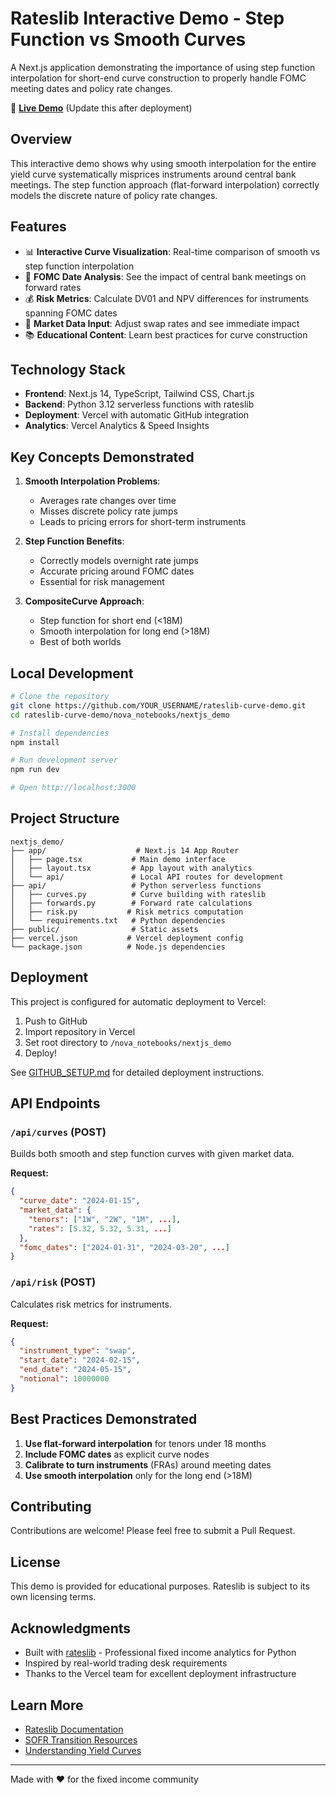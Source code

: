 # Rateslib Interactive Demo - Step Function vs Smooth Curves

A Next.js application demonstrating the importance of using step function interpolation for short-end curve construction to properly handle FOMC meeting dates and policy rate changes.

🚀 **[Live Demo](https://your-project-name.vercel.app)** (Update this after deployment)

## Overview

This interactive demo shows why using smooth interpolation for the entire yield curve systematically misprices instruments around central bank meetings. The step function approach (flat-forward interpolation) correctly models the discrete nature of policy rate changes.

## Features

- 📊 **Interactive Curve Visualization**: Real-time comparison of smooth vs step function interpolation
- 📅 **FOMC Date Analysis**: See the impact of central bank meetings on forward rates
- 💰 **Risk Metrics**: Calculate DV01 and NPV differences for instruments spanning FOMC dates
- 🎯 **Market Data Input**: Adjust swap rates and see immediate impact
- 📚 **Educational Content**: Learn best practices for curve construction

## Technology Stack

- **Frontend**: Next.js 14, TypeScript, Tailwind CSS, Chart.js
- **Backend**: Python 3.12 serverless functions with rateslib
- **Deployment**: Vercel with automatic GitHub integration
- **Analytics**: Vercel Analytics & Speed Insights

## Key Concepts Demonstrated

1. **Smooth Interpolation Problems**:
   - Averages rate changes over time
   - Misses discrete policy rate jumps
   - Leads to pricing errors for short-term instruments

2. **Step Function Benefits**:
   - Correctly models overnight rate jumps
   - Accurate pricing around FOMC dates
   - Essential for risk management

3. **CompositeCurve Approach**:
   - Step function for short end (<18M)
   - Smooth interpolation for long end (>18M)
   - Best of both worlds

## Local Development

```bash
# Clone the repository
git clone https://github.com/YOUR_USERNAME/rateslib-curve-demo.git
cd rateslib-curve-demo/nova_notebooks/nextjs_demo

# Install dependencies
npm install

# Run development server
npm run dev

# Open http://localhost:3000
```

## Project Structure

```
nextjs_demo/
├── app/                    # Next.js 14 App Router
│   ├── page.tsx           # Main demo interface
│   ├── layout.tsx         # App layout with analytics
│   └── api/               # Local API routes for development
├── api/                   # Python serverless functions
│   ├── curves.py          # Curve building with rateslib
│   ├── forwards.py        # Forward rate calculations
│   ├── risk.py           # Risk metrics computation
│   └── requirements.txt   # Python dependencies
├── public/                # Static assets
├── vercel.json           # Vercel deployment config
└── package.json          # Node.js dependencies
```

## Deployment

This project is configured for automatic deployment to Vercel:

1. Push to GitHub
2. Import repository in Vercel
3. Set root directory to `/nova_notebooks/nextjs_demo`
4. Deploy!

See [GITHUB_SETUP.md](GITHUB_SETUP.md) for detailed deployment instructions.

## API Endpoints

### `/api/curves` (POST)
Builds both smooth and step function curves with given market data.

**Request:**
```json
{
  "curve_date": "2024-01-15",
  "market_data": {
    "tenors": ["1W", "2W", "1M", ...],
    "rates": [5.32, 5.32, 5.31, ...]
  },
  "fomc_dates": ["2024-01-31", "2024-03-20", ...]
}
```

### `/api/risk` (POST)
Calculates risk metrics for instruments.

**Request:**
```json
{
  "instrument_type": "swap",
  "start_date": "2024-02-15",
  "end_date": "2024-05-15",
  "notional": 10000000
}
```

## Best Practices Demonstrated

1. **Use flat-forward interpolation** for tenors under 18 months
2. **Include FOMC dates** as explicit curve nodes
3. **Calibrate to turn instruments** (FRAs) around meeting dates
4. **Use smooth interpolation** only for the long end (>18M)

## Contributing

Contributions are welcome! Please feel free to submit a Pull Request.

## License

This demo is provided for educational purposes. Rateslib is subject to its own licensing terms.

## Acknowledgments

- Built with [rateslib](https://github.com/attack68/rateslib) - Professional fixed income analytics for Python
- Inspired by real-world trading desk requirements
- Thanks to the Vercel team for excellent deployment infrastructure

## Learn More

- [Rateslib Documentation](https://rateslib.readthedocs.io/)
- [SOFR Transition Resources](https://www.newyorkfed.org/markets/reference-rates/sofr)
- [Understanding Yield Curves](https://rateslib.readthedocs.io/en/latest/g_curves.html)

---

Made with ❤️ for the fixed income community